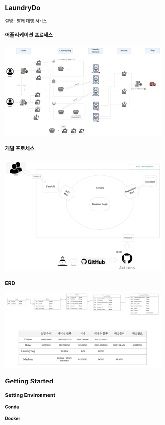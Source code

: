 ## LaundryDo
설명 : 빨래 대행 서비스  

### 어플리케이션 프로세스
![프로세스](<img/LaundryDO full process.png>)
---
### 개발 프로세스

![구상도](<img/LaundryDo Diagram.png>)
---
### ERD
![ERD](<img/LaundryDo ERD.png>)

## Getting Started

### Setting Environment
#### Conda
#### Docker

